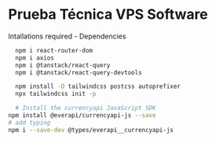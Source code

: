 # Prueba Técnica VPS Software


  Intallations required - Dependencies
```bash
  npm i react-router-dom
  npm i axios
  npm i @tanstack/react-query
  npm i @tanstack/react-query-devtools

  npm install -D tailwindcss postcss autoprefixer
  npx tailwindcss init -p

  # Install the currencyapi JavaScript SDK
npm install @everapi/currencyapi-js --save
# add typing
npm i --save-dev @types/everapi__currencyapi-js

```
